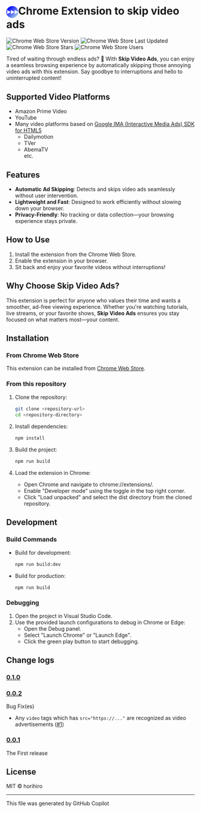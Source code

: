 # <img src="./img/icon128.png" width="32px" valign="middle">Chrome Extension to skip video ads
![Chrome Web Store Version](https://img.shields.io/chrome-web-store/v/opefhnepdmgkkacfdmhjnljkflelamon)
![Chrome Web Store Last Updated](https://img.shields.io/chrome-web-store/last-updated/opefhnepdmgkkacfdmhjnljkflelamon)
![Chrome Web Store Stars](https://img.shields.io/chrome-web-store/stars/opefhnepdmgkkacfdmhjnljkflelamon)
![Chrome Web Store Users](https://img.shields.io/chrome-web-store/users/opefhnepdmgkkacfdmhjnljkflelamon)

Tired of waiting through endless ads? 🚀 With **Skip Video Ads**, you can enjoy a seamless browsing experience by automatically skipping those annoying video ads with this extension. Say goodbye to interruptions and hello to uninterrupted content!

## Supported Video Platforms
  - Amazon Prime Video
  - YouTube
  - Many video platforms based on [Google IMA (Interactive Media Ads) SDK for HTML5](https://developers.google.com/interactive-media-ads/docs/sdks/html5/)
    - Dailymotion
    - TVer
    - AbemaTV  
      etc.

## Features
  - **Automatic Ad Skipping**: Detects and skips video ads seamlessly without user intervention.
  - **Lightweight and Fast**: Designed to work efficiently without slowing down your browser.
  - **Privacy-Friendly**: No tracking or data collection—your browsing experience stays private.

## How to Use
  1. Install the extension from the Chrome Web Store.
  2. Enable the extension in your browser.
  3. Sit back and enjoy your favorite videos without interruptions!

## Why Choose Skip Video Ads?
This extension is perfect for anyone who values their time and wants a smoother, ad-free viewing experience. Whether you're watching tutorials, live streams, or your favorite shows, **Skip Video Ads** ensures you stay focused on what matters most—your content.

## Installation

### From Chrome Web Store
This extension can be installed from [Chrome Web Store](https://chromewebstore.google.com/detail/opefhnepdmgkkacfdmhjnljkflelamon).


### From this repository
1. Clone the repository:
   ```sh
   git clone <repository-url>
   cd <repository-directory>

2. Install dependencies:
   ```sh
   npm install
   ```

3. Build the project:
   ```sh
   npm run build
   ```

4. Load the extension in Chrome:
   - Open Chrome and navigate to chrome://extensions/.
   - Enable "Developer mode" using the toggle in the top right corner.
   - Click "Load unpacked" and select the dist directory from the cloned repository.

## Development
### Build Commands
- Build for development:
  ```sh
  npm run build:dev
  ```

- Build for production:
  ```sh
  npm run build
  ```

### Debugging
1. Open the project in Visual Studio Code.
2. Use the provided launch configurations to debug in Chrome or Edge:
   - Open the Debug panel.
   - Select "Launch Chrome" or "Launch Edge".
   - Click the green play button to start debugging.

## Change logs

### [0.1.0](https://github.com/horihiro/SkipVideoAds-ChromeExtension/releases/tag/0.1.0)

### [0.0.2](https://github.com/horihiro/SkipVideoAds-ChromeExtension/releases/tag/0.0.2)
Bug Fix(es)
  - Any `video` tags which has `src="https://..."` are recognized as video advertisements ([#1](https://github.com/horihiro/SkipVideoAds-ChromeExtension/issues/1))

### [0.0.1](https://github.com/horihiro/SkipVideoAds-ChromeExtension/releases/tag/0.0.1)
The First release

## License
MIT © horihiro

----

This file was generated by GitHub Copilot
